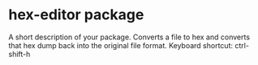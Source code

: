 # hex-editor package

A short description of your package.
Converts a file to hex and converts that hex dump back into the original file format.
Keyboard shortcut: ctrl-shift-h
